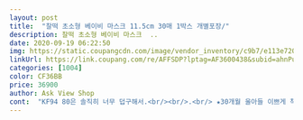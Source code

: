 ```yaml
---
layout: post 
title:  "찰떡 초소형 베이비 마스크 11.5cm 30매 1박스 개별포장/" 
description: 찰떡 초소형 베이비 마스크  ..
date: 2020-09-19 06:22:50 
img: https://static.coupangcdn.com/image/vendor_inventory/c9b7/e113e72060f341bb2d597558c22c220ae588d97800bd5d68ec8d3eb54355.jpg 
linkUrl: https://link.coupang.com/re/AFFSDP?lptag=AF3600438&subid=ahnPublicAsk&pageKey=1689579352&itemId=2877354863&vendorItemId=70866497365&traceid=V0-113-1707eff87ea438d9 
categories: [1004] 
color: CF36BB 
price: 36900 
author: Ask View Shop 
cont:  "KF94 80은 솔직히 너무 덥구해서.<br/><br/>.<br/> ★30개월 울아들 이쁘게 착 잘맞네요.<br/>줄일필요없어요 너무너무 이쁘게 잘맞아요♥<br/>.<br/> ★다른덴탈보다 가격은 좀있으나 장당 1500원하는 공적마스크에 비해선 저렴하답니다.<br/>ㅇㅈ?공적마스크 더워!<br/>.<br/> ★또한 포장이 한장씩 개별포장이라 더안심이되네요맘에듬<br/>♥한박스 사고나니 굉장히 마음은 든든하네요.<br/>담달에 몇박스 더사야겠어요♥<br/>거기다 피부도 약한대 발진이라도 생길까 걱정되어 정말 이것저것 구매를 마니해보았네요.<br/>.<br/>커서못쓰는 새것들도 한박스 에그그.<br/><br/>권브라더스 보다 아주 조금만 더 큰게 없을까 열심히 찾다보니 125mm×82mm정도 되는 제일마스크(사진 중간 흰색덴탈st)가 있길래 구매해 봤어요.<br/> 가격은 저렴한 편이고 두께는 권브라더스 보다 얇아 숨쉬긴 더 편할것 같 같은데 단점이 코와이어가 단단하지 않내요.<br/><br/>그래도 권브라라더스는 작고 소형덴탈은 크다 싶은 아이들 쓰기에 딱 좋을 것 같아요.<br/><br/>그러니 아마도 36개월 이상되면 귀가 아플것 같아 재구매는 아이의 성장상태에 따라 고려해 볼려구요.<br/><br/>그런데 사은품으로 보내주신건 120mm내요ㅎㅎ<br/>내일이면 7개월(67cm,7.<br/>5kg)되는 둘째 마스크로 상품상세설명과 후기들 보고 구매결정,주문했어요<br/>단 덴탈st이다보니 뺨 부분 밀착이 완벽하지 않아 실내보다는 야외로 산책 나갈때 사용하는게 좋을 것 같아요.<br/><br/>덴탈을 구매했는데 소형이 울아들한테는 커서 눈을찌르고 양옆은 붕뜨고.<br/>.<br/><br/>돌전 아기들에 맞는 마스크는 더구나 더 찾기힘들어서ㅠㅠ<br/>두께는 일반 일회용 보다 두껍지만 KF94에 비하면 숨쉬기 편할 것 같아요.<br/><br/>또 구매하진 않아 사진엔 없지만 짱구(6세미만용125X85)랑 고래(125X95)마스크도 쿠팡에 있던데 크기가 제일 보다 세로로 더 길어요.<br/><br/>마스크 사이즈 때문에 고민하는 분들께 도움이 될까해서 제가 구매한 유아용 마스크들[제일, 숨숨]과 사이즈 비교 사진 올렸어요.<br/><br/>마스크 유목 맘님들 구매시 도움 되셨으면 좋겠어요.<br/><br/>마스크를 쓰니 어른도 땀이차는데<br/>며칠 사용해본 결과 036개월이면 지금 보고있는 권브라더스 적극 추천 드리구요.<br/><br/>몇장없던 둘째마스크로 50매 쟁여?서 일단 안심이고 다써갈때 또 재구매할꺼예요 엄마가 커피몇잔 덜 마심 되요ㅋ<br/>본품 뜯어서 재어보니 50장 다 실 사이즈는 110112mm 정도밖에 안됩니다.<br/><br/>사이즈(12cm) 체크하느라 (일반소형은 1415cm) 상세내용보니 인증받은곳도 많고 필터도 덴탈마스크중에 제일좋은 필터로 만드신거같고 판매자님 자부심이 느껴져서 더안심되네요.<br/><br/>사이즈가 복불복인건지... <br/>전 좀 아쉽지만 돌전 아기들한테는 더 좋겠어요.<br/><br/>사이즈봐가며 검색하다 초소형발견?<br/>사진보면 검은색 초소형마스크또한 사이즈가 좀 크게나왔는데.<br/>.<br/>이제품은 진심 아기용으로 제격임 ㅎ<br/>센스있게 상자가 한장씩 뽑아쓸 수 있는 디자인인데 마스크도 하나하나 개별포장 되어있어 보관, 사용, 휴대하기 편해요.<br/><br/>숨숨(사진 아래)은 끈길이가 조절되서 가로 길이가 길어도 씌우면 불편하지 않게 맞아요.<br/> 그렇지만 KF94다 보니 두껍고 답답한건 어쩔 수 없어서  많이 조심스러운 곳에 갈일 있으면 사용할려구요.<br/><br/>아기 얼굴이 좀 큰편이거나 3660개월이면 다른 제품으로 고려해 보시는게 좋을 것 같아요.<br/><br/>아기들은 오죽할까(괜히 미안해지는)<br/>암튼 넘 만족하고 개별포장에 외출시 여분으로 더 갖고다니기에도 편하네요<br/>여름이라 그냥 숨쉬기도 힘든더위에<br/>오늘 받자마자 하나 씌여봤는데 얼굴이 좀 작은편인 아직 둘째한테는 좀 크더라구요 그래도 코부분 각잡고 턱까지 모양잡고 귀살짝 묶어주니 찰떡이였어요ㅎㅎ<br/>유통기한도 적혀있어용<br/>장당 비싸도 영유아가 쓰기에 알맞는 크기로 너무 좋고 비말차단,FDA,KC인증 등 안전성과 무엇보다 생각지않게 초미세먼지차단도 된다하니제품에 자신이 있어서 인지 배상보험까지 해서 더 신뢰가 가네요ㅎㅎ<br/>저희 딸 만28개월에 얼굴 작은편인데 본품 씌워보니 지금쓰기 완전 딱 맞아요.<br/><br/>제 경험상 귀줄이 조이는 마스크를 쓰니 귀가 아프고 그게 두통으로 이어지더라구요.<br/>ㅠㅠ<br/>제품 제목에는 가로가 120mm라고 홍보 중 이지만 상자에 기재된 사이즈는 115mm이구요.<br/><br/>줄은 신축성 좋지만 길지 않아 지금 편하게 딱 맞아요.<br/><br/>중국산은 소독약 냄새나는 제품도 간혹 있어서 걱정했는데 다행히 새거 뜯어 냄새 맡아보니 괜찮아서 바로쓰고 나가도 불편하지 않았어요.<br/><br/>코부분 와이어는 단단하게 모양이 잘 잡혀서 말하거나 오래 쓰고있어도 코아래로 내려가지 않아서 좋아요.<br/><br/>크리베마스크가 커서 씌움 눈 위로 자꾸 눈을 덮거나 자꾸 잡아당기니 귀끈이 금방 떨어졌는데 이건 곧잘 쓰고 있네요 눈을 안가려서 그러나ㅎㅎ<br/>" 
---
```

